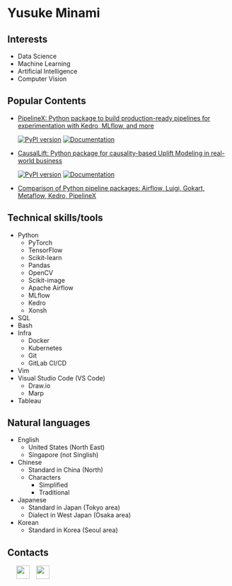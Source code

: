 # Yusuke Minami

## Interests

- Data Science
- Machine Learning
- Artificial Intelligence
- Computer Vision
## Popular Contents

- [PipelineX: Python package to build production-ready pipelines for experimentation with Kedro, MLflow, and more](https://github.com/Minyus/pipelinex)

  [![PyPI version](https://badge.fury.io/py/pipelinex.svg)](https://badge.fury.io/py/pipelinex)
  [![Documentation](https://readthedocs.org/projects/pipelinex/badge/?version=latest)](https://pipelinex.readthedocs.io/)

- [CausalLift: Python package for causality-based Uplift Modeling in real-world business](https://github.com/Minyus/causallift)

  [![PyPI version](https://badge.fury.io/py/causallift.svg)](https://badge.fury.io/py/causallift)
  [![Documentation](https://readthedocs.org/projects/causallift/badge/?version=latest)](https://causallift.readthedocs.io/)

- [Comparison of Python pipeline packages: Airflow, Luigi, Gokart, Metaflow, Kedro, PipelineX](https://github.com/Minyus/Python_Packages_for_Pipeline_Workflow)


## Technical skills/tools 
- Python
    - PyTorch
    - TensorFlow
    - Scikit-learn
    - Pandas
    - OpenCV
    - Scikit-image
    - Apache Airflow
    - MLflow
    - Kedro
    - Xonsh
- SQL
- Bash
- Infra
    - Docker
    - Kubernetes
    - Git
    - GitLab CI/CD
- Vim 
- Visual Studio Code (VS Code)
    - Draw.io
    - Marp
- Tableau

## Natural languages

- English
    - United States (North East)
    - Singapore (not Singlish)
- Chinese
    - Standard in China (North)
    - Characters
        - Simplified
        - Traditional
- Japanese
    - Standard in Japan (Tokyo area)
    - Dialect in West Japan (Osaka area)
- Korean
    - Standard in Korea (Seoul area)

## Contacts

&nbsp;&nbsp;&nbsp;&nbsp;
<a href="https://www.linkedin.com/in/yusukeminami/"><img height="30" src="https://media-exp1.licdn.com/dms/image/C4D0BAQGyOWvr4W0Pow/company-logo_200_200/0/1590003577120?e=1623283200&v=beta&t=mIJx0uX-hpj4GBcjXh2UIGsQcpyUQSvNh7b5eNuKXe8"></a> &nbsp;&nbsp;
<a href="https://twitter.com/Minyus86"><img height="30" src="https://abs.twimg.com/responsive-web/client-web/icon-ios.b1fc7275.png"></a>
